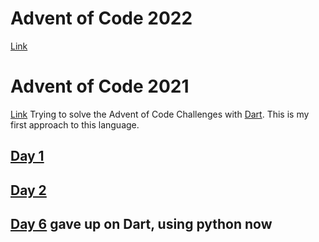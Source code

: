 # Advent of Code 2022
[Link](https://adventofcode.com/2022/)


# Advent of Code 2021

[Link](https://adventofcode.com/2021/)
Trying to solve the Advent of Code Challenges with [Dart](https://dart.dev/). This is my first approach to this language.

## [Day 1](day_01/README.md)
## [Day 2](day_02/README.md)


## [Day 6]() gave up on Dart, using python now



